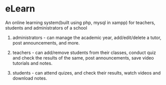 # eLearn
An online learning system(built using php, mysql in xampp) for teachers, students and administrators of a school

1. administrators - can manage the academic year, add/edit/delete a tutor, post announcements, and more.

2. teachers - can add/remove students from their classes, conduct quiz and check the results of the same, post announcements, save video tutorials and notes.

3. students - can attend quizes, and check their results, watch videos and download notes.